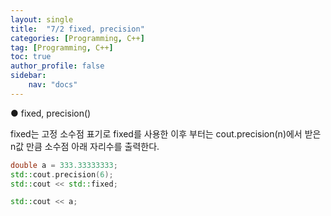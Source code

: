 ```yaml
---
layout: single
title:  "7/2 fixed, precision"
categories: [Programming, C++]
tag: [Programming, C++]
toc: true
author_profile: false
sidebar:
    nav: "docs"
---
```


● fixed, precision()

fixed는 고정 소수점 표기로 fixed를 사용한 이후 부터는 cout.precision(n)에서 받은 n값 만큼 소수점 아래 자리수를 출력한다.

```c++
double a = 333.33333333;
std::cout.precision(6);
std::cout << std::fixed;

std::cout << a;
```

